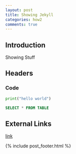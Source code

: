 ```yaml
---
layout: post
title: Showing Jekyll
categories: how2
comments: true
---
```


## Introduction

Showing Stuff

## Headers

### Code

```python
print("hello world")
```

```sql
SELECT * FROM TABLE
```

## External Links

[link](link)

{% include post_footer.html %}
